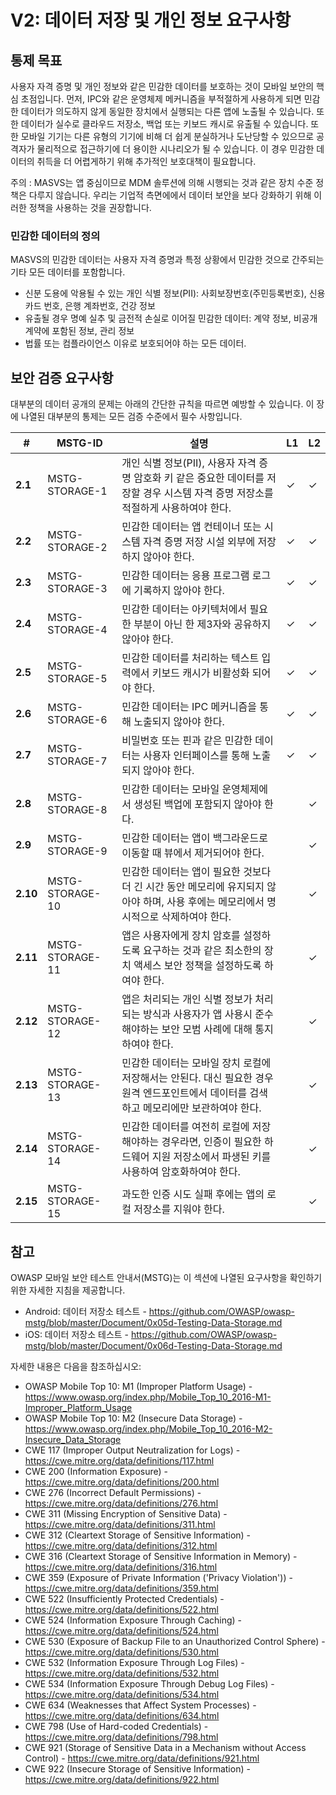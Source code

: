 # V2: 데이터 저장 및 개인 정보 요구사항

## 통제 목표

사용자 자격 증명 및 개인 정보와 같은 민감한 데이터를 보호하는 것이 모바일 보안의 핵심 초점입니다. 먼저, IPC와 같은 운영체제 메커니즘을 부적절하게 사용하게 되면 민감한 데이터가 의도하지 않게 동일한 장치에서 실행되는 다른 앱에 노출될 수 있습니다. 또한 데이터가 실수로 클라우드 저장소, 백업 또는 키보드 캐시로 유출될 수 있습니다. 또한 모바일 기기는 다른 유형의 기기에 비해 더 쉽게 분실하거나 도난당할 수 있으므로 공격자가 물리적으로 접근하기에 더 용이한 시나리오가 될 수 있습니다. 이 경우 민감한 데이터의 취득을 더 어렵게하기 위해 추가적인 보호대책이 필요합니다.

주의 : MASVS는 앱 중심이므로 MDM 솔루션에 의해 시행되는 것과 같은 장치 수준 정책은 다루지 않습니다. 우리는 기업적 측면에에서 데이터 보안을 보다 강화하기 위해 이러한 정책을 사용하는 것을 권장합니다.

### 민감한 데이터의 정의

MASVS의 민감한 데이터는 사용자 자격 증명과 특정 상황에서 민감한 것으로 간주되는 기타 모든 데이터를 포함합니다.

- 신분 도용에 악용될 수 있는 개인 식별 정보(PII): 사회보장번호(주민등록번호), 신용카드 번호, 은행 계좌번호, 건강 정보
- 유출될 경우 명예 실추 및 금전적 손실로 이어질 민감한 데이터: 계약 정보, 비공개 계약에 포함된 정보, 관리 정보
- 법률 또는 컴플라이언스 이유로 보호되어야 하는 모든 데이터.

<div style="page-break-after: always;" >
</div>

## 보안 검증 요구사항

대부분의 데이터 공개의 문제는 아래의 간단한 규칙을 따르면 예방할 수 있습니다. 이 장에 나열된 대부분의 통제는 모든 검증 수준에서 필수 사항입니다.

| # | MSTG-ID | 설명 | L1 | L2 |
| -- | -------- | ---------------------- | - | - |
| **2.1** | MSTG-STORAGE-1 | 개인 식별 정보(PII), 사용자 자격 증명 암호화 키 같은 중요한 데이터를 저장할 경우 시스템 자격 증명 저장소를 적절하게 사용하여야 한다. | ✓ | ✓ |
| **2.2** | MSTG-STORAGE-2 | 민감한 데이터는 앱 컨테이너 또는 시스템 자격 증명 저장 시설 외부에 저장하지 않아야 한다. | ✓ | ✓ |
| **2.3** | MSTG-STORAGE-3 | 민감한 데이터는 응용 프로그램 로그에 기록하지 않아야 한다. | ✓ | ✓ |
| **2.4** | MSTG-STORAGE-4 | 민감한 데이터는 아키텍처에서 필요한 부분이 아닌 한 제3자와 공유하지 않아야 한다. | ✓ | ✓ |
| **2.5** | MSTG-STORAGE-5 | 민감한 데이터를 처리하는 텍스트 입력에서 키보드 캐시가 비활성화 되어야 한다. | ✓ | ✓ |
| **2.6** | MSTG-STORAGE-6 | 민감한 데이터는 IPC 메커니즘을 통해 노출되지 않아야 한다. | ✓ | ✓ |
| **2.7** | MSTG-STORAGE-7 | 비밀번호 또는 핀과 같은 민감한 데이터는 사용자 인터페이스를 통해 노출되지 않아야 한다. | ✓ | ✓ |
| **2.8** | MSTG-STORAGE-8 | 민감한 데이터는 모바일 운영체제에서 생성된 백업에 포함되지 않아야 한다. |   | ✓ |
| **2.9** | MSTG-STORAGE-9 | 민감한 데이터는 앱이 백그라운드로 이동할 때 뷰에서 제거되어야 한다. |  | ✓ |
| **2.10** | MSTG-STORAGE-10 | 민감한 데이터는 앱이 필요한 것보다 더 긴 시간 동안 메모리에 유지되지 않아야 하며, 사용 후에는 메모리에서 명시적으로 삭제하여야 한다. |  | ✓ |
| **2.11** | MSTG-STORAGE-11 | 앱은 사용자에게 장치 암호를 설정하도록 요구하는 것과 같은 최소한의 장치 액세스 보안 정책을 설정하도록 하여야 한다. |  | ✓ |
| **2.12** | MSTG-STORAGE-12 | 앱은 처리되는 개인 식별 정보가 처리되는 방식과 사용자가 앱 사용시 준수해야하는 보안 모범 사례에 대해 통지하여야 한다. |  | ✓ |
| **2.13** | MSTG-STORAGE-13 | 민감한 데이터는 모바일 장치 로컬에 저장해서는 안된다. 대신 필요한 경우 원격 엔드포인트에서 데이터를 검색하고 메모리에만 보관하여야 한다. |  | ✓ |
| **2.14** | MSTG-STORAGE-14 | 민감한 데이터를 여전히 로컬에 저장해야하는 경우라면, 인증이 필요한 하드웨어 지원 저장소에서 파생된 키를 사용하여 암호화하여야 한다. |  | ✓ |
| **2.15** | MSTG-STORAGE-15 | 과도한 인증 시도 실패 후에는 앱의 로컬 저장소를 지워야 한다. |  | ✓ |

## 참고

OWASP 모바일 보안 테스트 안내서(MSTG)는 이 섹션에 나열된 요구사항을 확인하기 위한 자세한 지침을 제공합니다.

- Android: 데이터 저장소 테스트 - <https://github.com/OWASP/owasp-mstg/blob/master/Document/0x05d-Testing-Data-Storage.md>
- iOS: 데이터 저장소 테스트 - <https://github.com/OWASP/owasp-mstg/blob/master/Document/0x06d-Testing-Data-Storage.md>

자세한 내용은 다음을 참조하십시오:

- OWASP Mobile Top 10: M1 (Improper Platform Usage) - <https://www.owasp.org/index.php/Mobile_Top_10_2016-M1-Improper_Platform_Usage>
- OWASP Mobile Top 10: M2 (Insecure Data Storage) - <https://www.owasp.org/index.php/Mobile_Top_10_2016-M2-Insecure_Data_Storage>
- CWE 117 (Improper Output Neutralization for Logs) - <https://cwe.mitre.org/data/definitions/117.html>
- CWE 200 (Information Exposure) - <https://cwe.mitre.org/data/definitions/200.html>
- CWE 276 (Incorrect Default Permissions) - <https://cwe.mitre.org/data/definitions/276.html>
- CWE 311 (Missing Encryption of Sensitive Data) - <https://cwe.mitre.org/data/definitions/311.html>
- CWE 312 (Cleartext Storage of Sensitive Information) - <https://cwe.mitre.org/data/definitions/312.html>
- CWE 316 (Cleartext Storage of Sensitive Information in Memory) - <https://cwe.mitre.org/data/definitions/316.html>
- CWE 359 (Exposure of Private Information ('Privacy Violation')) - <https://cwe.mitre.org/data/definitions/359.html>
- CWE 522 (Insufficiently Protected Credentials) - <https://cwe.mitre.org/data/definitions/522.html>
- CWE 524 (Information Exposure Through Caching) - <https://cwe.mitre.org/data/definitions/524.html>
- CWE 530 (Exposure of Backup File to an Unauthorized Control Sphere) - <https://cwe.mitre.org/data/definitions/530.html>
- CWE 532 (Information Exposure Through Log Files) - <https://cwe.mitre.org/data/definitions/532.html>
- CWE 534 (Information Exposure Through Debug Log Files) - <https://cwe.mitre.org/data/definitions/534.html>
- CWE 634 (Weaknesses that Affect System Processes) - <https://cwe.mitre.org/data/definitions/634.html>
- CWE 798 (Use of Hard-coded Credentials) - <https://cwe.mitre.org/data/definitions/798.html>
- CWE 921 (Storage of Sensitive Data in a Mechanism without Access Control) - <https://cwe.mitre.org/data/definitions/921.html>
- CWE 922 (Insecure Storage of Sensitive Information) - <https://cwe.mitre.org/data/definitions/922.html>
